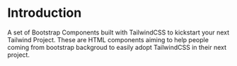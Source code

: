 # Introduction

A set of Bootstrap Components built with TailwindCSS to kickstart your next Tailwind Project. These are HTML components aiming to help people coming from bootstrap backgroud to easily adopt TailwindCSS in their next project.